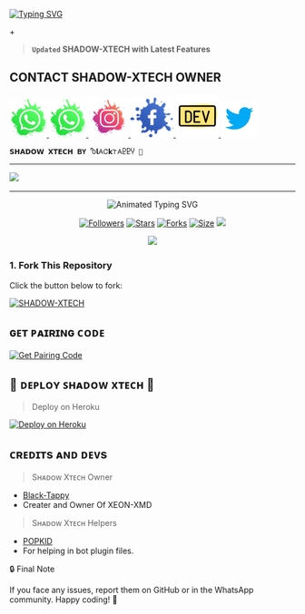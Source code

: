 <a href="https://git.io/typing-svg"><img src="https://readme-typing-svg.demolab.com?font=Black+Ops+One&size=100&pause=1000&color=FF0000&center=true&width=1000&height=200&lines=QADEER-XTECH" alt="Typing SVG" /></a>
  </p>
+

> **`Updated` SHADOW-XTECH with Latest Features**

## CONTACT SHADOW-XTECH OWNER
  
<a href="https://wa.me/254759000340"> <img src="https://raw.githubusercontent.com/shizothetechie/database/main/icon/WhatsApp.png" width="13%"> </a>
  <a href="https://chat.whatsapp.com/GbpVWoHH0XLHOHJsYLtbjH"> <img src="https://raw.githubusercontent.com/shizothetechie/database/main/icon/WhatsApp.png" width="13%"> </a>
  <a href="https://www.facebook.com/profile.php?id=100086056192263&name=xhp_nt__fb__action__open_use"> <img src="https://raw.githubusercontent.com/shizothetechie/database/main/icon/Instagram2.png" width="14%"> </a>
  <a href="https://www.instagram.com/bright_leizer_?igsh=Y2JmcnE1ajNjZXM=&name=xhp_nt__fb__action__open_user"> <img src="https://raw.githubusercontent.com/shizothetechie/database/main/icon/Facebook.png" width="15%"> </a><a href="https://github.com/Tappy-Black/SHADOW-XTECH/tree/main"> <img src="https://raw.githubusercontent.com/shizothetechie/database/main/icon/devto.png" width="15%"> </a><a href="SHADOW-XTECH "> <img src="https://raw.githubusercontent.com/shizothetechie/database/main/icon/twitter.png" width="13%"> </a>
</p>


```
𝗦𝗛𝗔𝗗𝗢𝗪 𝗫𝗧𝗘𝗖𝗛 𝐁𝐘 Ⴊ𝗹𐌀Ꮳ𝗸𐌕𐌀ႲႲჄ 🎲
```

--- 

<a><img src='https://files.catbox.moe/3hrxbh.jpg'/></a>

---

<p align="center">
  <img src="https://readme-typing-svg.demolab.com?font=Orbitron&weight=600&size=25&duration=4000&pause=1000&color=00F7FF&center=true&vCenter=true&width=500&lines=ULTIMATE+WHATSAPP+BOT;MULTI-DEVICE+SUPPORT;POWERED+BY+BAILEYS;FAST++SECURE++RELIABLE" alt="Animated Typing SVG" />
</p>

<div align="center">
  <a href="https://github.com/Tappy-Black/followers"><img title="Followers" src="https://img.shields.io/github/followers/Tappy-Black?color=EB5406&style=for-the-badge&logo=github&logoColor=white"></a>
  <a href="https://github.com/Tappy-Black/Shadow-Xtech-V1/stargazers/"><img title="Stars" src="https://img.shields.io/github/stars/Tappy-Black/Shadow-Xtech-V1?color=FFCE44&style=for-the-badge&logo=reverbnation&logoColor=white"></a>
  <a href="https://github.com/Tappy-Black/Shadow-Xtech-V1/network/members"><img title="Forks" src="https://img.shields.io/github/forks/Tappy-Black/Shadow-Xtech-V1?color=FF007F&style=for-the-badge&logo=git&logoColor=white"></a>
  <a href="https://github.com/Tappy-Black/Shadow-Xtech-V1/"><img title="Size" src="https://img.shields.io/github/repo-size/Tappy-Black/Shadow-Xtech-V1?style=for-the-badge&color=FFFF33&logo=docusign&logoColor=white"></a>
  <a href="https://github.com/Tappy-Black/Shadow-Xtech-V1/graphs/commit-activity"><img height="28" src="https://img.shields.io/badge/Maintained%3F-yes-green.svg?style=for-the-badge&logo=gitpod&logoColor=white"></a>
</div>

<p align="center">
  <img src="https://komarev.com/ghpvc/?username=SHADOW-XTECH&label=VISITORS&style=flat-square&color=0002FF" />
</p>

### 1. Fork This Repository

Click the button below to fork:

  <a href="https://github.com/Tappy-Black/Shadow-Xtech-V1/fork"><img title="SHADOW-XTECH" src="https://img.shields.io/badge/FORK-SHADOW XTECH-h?color=green&style=for-the-badge&logo=stackshare"></a>

## ɢᴇᴛ ᴘᴀɪʀɪɴɢ ᴄᴏᴅᴇ
  <p align="left">  
<a href='https://popkidsessiioons.onrender.com' target="_blank"><img alt='Get Pairing Code' src='https://img.shields.io/badge/Get%20Pairing%20Code-000000?style=for-the-badge&logo=codefactor&logoColor=yellow'/></a>  
</p>  


## 👻 ᴅᴇᴘʟᴏʏ ꜱʜᴀᴅᴏᴡ xᴛᴇᴄʜ 👻

> Deploy on Heroku



<p align="left">  
<a href='https://dashboard.heroku.com/new?template=https://github.com/Tappy-Black/Shadow-Xtech-V1/tree/main' target="_blank"><img alt='Deploy on Heroku' src='https://img.shields.io/badge/Deploy%20on-Heroku-FF004D?style=for-the-badge&logo=heroku&logoColor=white'/></a>  
</p>



## ᴄʀᴇᴅɪᴛs ᴀɴᴅ ᴅᴇᴠs
> Sʜᴀᴅᴏᴡ Xᴛᴇᴄʜ Owner 
- [Black-Tappy](https://github.com/Black-Tappy)
- Creater and Owner Of XEON-XMD 
> Sʜᴀᴅᴏᴡ Xᴛᴇᴄʜ Helpers 
- [POPKID](https://github.com/Popkiddevs)
- For helping in bot plugin files.
  



🔒 Final Note

If you face any issues, report them on GitHub or in the WhatsApp community.
Happy coding! 👻 
